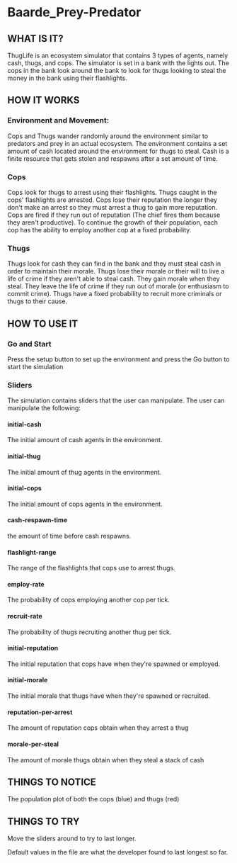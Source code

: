 # Baarde_Prey-Predator

## WHAT IS IT?

ThugLife is an ecosystem simulator that contains 3 types of agents, namely cash, thugs, and cops. The simulator is set in a bank with the lights out. The cops in the bank look around the bank to look for thugs looking to steal the money in the bank using their flashlights.

## HOW IT WORKS

###  Environment and Movement:
Cops and Thugs wander randomly around the environment similar to predators and prey in an actual ecosystem. The environment contains a set amount of cash located around the environment for thugs to steal. Cash is a finite resource that gets stolen and respawns after a set amount of time.

### Cops
Cops look for thugs to  arrest using their flashlights. Thugs caught in the cops' flashlights are arrested. Cops lose their reputation the longer they don't make an arrest so they must arrest a thug to gain more reputation. Cops are fired if they run out of reputation (The chief fires them because they aren't productive). To continue the growth of their population, each cop has the ability to employ another cop at  a fixed probability.

### Thugs
Thugs look for cash they can find in the bank and they must steal cash in order to maintain their morale. Thugs lose their morale or their will to live a life of crime if they aren't able to steal cash. They gain morale when they steal. They leave the life of crime if they run out of morale (or enthusiasm to commit crime). Thugs have a fixed probability to recruit more criminals or thugs to their cause.

## HOW TO USE IT

### Go and Start
Press the setup button to set up the environment and press the Go button to start the simulation

### Sliders
The simulation contains sliders that the user can manipulate. The user can manipulate the following:
#### initial-cash
The initial amount of cash agents in the environment.

#### initial-thug
The initial amount of thug agents in the environment.

#### initial-cops
The initial amount of cops agents in the environment.

#### cash-respawn-time
the amount of time before cash respawns.

#### flashlight-range
The range of the flashlights that cops use to arrest thugs.

#### employ-rate
The probability of cops employing another cop per tick.

#### recruit-rate
The probability of thugs recruiting another thug per tick.

#### initial-reputation
The initial reputation that cops have when they're spawned or employed.

#### initial-morale
The initial morale that thugs have when they're spawned or recruited.

#### reputation-per-arrest
The amount of reputation cops obtain when they arrest a thug

#### morale-per-steal
The amount of morale thugs obtain when they steal a stack of cash
 
## THINGS TO NOTICE
The population plot of both the cops (blue) and thugs (red)

## THINGS TO TRY
Move the sliders around to try to last longer.

Default values in the file are what the developer found to last longest so far.
